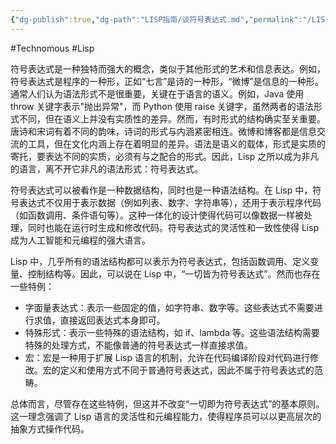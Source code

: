 ```yaml
---
{"dg-publish":true,"dg-path":"LISP指南/谈符号表达式.md","permalink":"/LISP指南/谈符号表达式/","created":"2023-03-16T13:19:54.000+08:00","updated":"2025-07-01T13:54:52.000+08:00"}
---
```


#Technomous #Lisp

符号表达式是一种独特而强大的概念，类似于其他形式的艺术和信息表达。例如，符号表达式是程序的一种形，正如“七言”是诗的一种形，“微博”是信息的一种形。通常人们认为语法形式不是很重要，关键在于语言的语义。例如，Java 使用 throw 关键字表示"抛出异常"，而 Python 使用 raise 关键字，虽然两者的语法形式不同，但在语义上并没有实质性的差异。然而，有时形式的结构确实至关重要。唐诗和宋词有着不同的韵味，诗词的形式与内涵紧密相连。微博和博客都是信息交流的工具，但在文化内涵上存在着明显的差异。语法是语义的载体，形式是实质的寄托，要表达不同的实质，必须有与之配合的形式。因此，Lisp 之所以成为非凡的语言，离不开它非凡的语法形式：符号表达式。

符号表达式可以被看作是一种数据结构，同时也是一种语法结构。在 Lisp 中，符号表达式不仅用于表示数据（例如列表、数字、字符串等），还用于表示程序代码（如函数调用、条件语句等）。这种一体化的设计使得代码可以像数据一样被处理，同时也能在运行时生成和修改代码。符号表达式的灵活性和一致性使得 Lisp 成为人工智能和元编程的强大语言。

Lisp 中，几乎所有的语法结构都可以表示为符号表达式，包括函数调用、定义变量、控制结构等。因此，可以说在 Lisp 中，“一切皆为符号表达式”。然而也存在一些特例：

* 字面量表达式：表示一些固定的值，如字符串、数字等。这些表达式不需要进行求值，直接返回表达式本身即可。
* 特殊形式：表示一些特殊的语法结构，如 if、lambda 等。这些语法结构需要特殊的处理方式，不能像普通的符号表达式一样直接求值。
* 宏：宏是一种用于扩展 Lisp 语言的机制，允许在代码编译阶段对代码进行修改。宏的定义和使用方式不同于普通符号表达式，因此不属于符号表达式的范畴。

总体而言，尽管存在这些特例，但这并不改变“一切即为符号表达式”的基本原则。这一理念强调了 Lisp 语言的灵活性和元编程能力，使得程序员可以以更高层次的抽象方式操作代码。